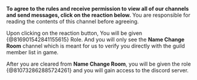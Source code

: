 **To agree to the rules and receive permission to view all of our channels and send messages, click on the reaction below.** You are responsible for reading the contents of this channel before agreeing.

Upon clicking on the reaction button, You will be given {@816901542841155615} Role. And you will only see the **Name Change Room** channel which is meant for us to verify you directly with the guild member list in game.

After you are cleared from **Name Change Room**, you will be given the role {@810732862885724261} and you will gain access to the discord server.